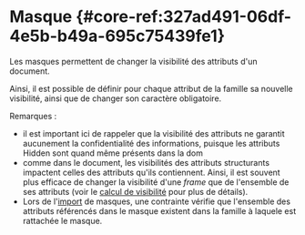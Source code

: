 # Masque {#core-ref:327ad491-06df-4e5b-b49a-695c75439fe1}
 
Les masques permettent de changer la visibilité des attributs d'un document.

Ainsi, il est possible de définir pour chaque attribut de la famille sa
nouvelle visibilité, ainsi que de changer son caractère obligatoire.

Remarques :

-   il est important ici de rappeler que la visibilité des attributs ne garantit
    aucunement la confidentialité des informations, puisque les attributs Hidden
    sont quand même présents dans la dom
-   comme dans le document, les visibilités des attributs structurants impactent
    celles des attributs qu'ils contiennent. Ainsi, il est souvent plus efficace
    de changer la visibilité d'une *frame* que de l'ensemble de ses attributs
    (voir le [calcul de visibilité][core-ref:computed_visibility] pour plus de détails).
-   Lors de l'[import][core-ref:import] de masques, une contrainte vérifie que
    l'ensemble des attributs référencés dans le masque existent dans la famille
    à laquele est rattachée le masque.

<!-- links -->

[core-ref:computed_visibility]: #core-ref:8349d1e6-ad9b-4c51-957e-b3f63497354c
[core-ref:import]:              #core-ref:1c97f553-dcba-454e-96a0-8059230065b3
